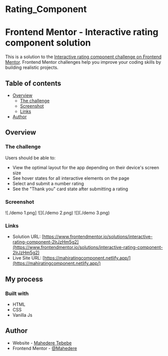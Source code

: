 # Rating_Component
# Frontend Mentor - Interactive rating component solution

This is a solution to the [Interactive rating component challenge on Frontend Mentor](https://www.frontendmentor.io/challenges/interactive-rating-component-koxpeBUmI). Frontend Mentor challenges help you improve your coding skills by building realistic projects. 

## Table of contents

- [Overview](#overview)
  - [The challenge](#the-challenge)
  - [Screenshot](#screenshot)
  - [Links](#links)
- [Author](#author)

## Overview

### The challenge

Users should be able to:

- View the optimal layout for the app depending on their device's screen size
- See hover states for all interactive elements on the page
- Select and submit a number rating
- See the "Thank you" card state after submitting a rating

### Screenshot

![./demo 1.png]
![](./demo 2.png)
![](./demo 3.png)

### Links

- Solution URL: [https://www.frontendmentor.io/solutions/interactive-rating-component-2lrJzHm5g2](https://www.frontendmentor.io/solutions/interactive-rating-component-2lrJzHm5g2)
- Live Site URL: [https://mahiratingcomponent.netlify.app/](https://mahiratingcomponent.netlify.app/)

## My process

### Built with

- HTML
- CSS
- Vanilla Js

## Author

- Website - [Mahedere Tebebe](https://www.your-site.com)
- Frontend Mentor - [@Mahedere](https://www.frontendmentor.io/profile/Mahedere)

